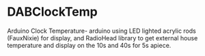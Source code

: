 # DABClockTemp
Arduino Clock Temperature- arduino using LED lighted acrylic rods (FauxNixie) for display, and RadioHead library to get  external house temperature and display on the 10s and 40s for 5s apiece.

